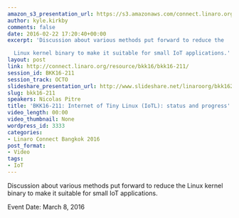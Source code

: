 ```yaml
---
amazon_s3_presentation_url: https://s3.amazonaws.com/connect.linaro.org/bkk16/Presentations/Tuesday/BKK16-211.pdf
author: kyle.kirkby
comments: false
date: 2016-02-22 17:20:40+00:00
excerpt: 'Discussion about various methods put forward to reduce the

  Linux kernel binary to make it suitable for small IoT applications.'
layout: post
link: http://connect.linaro.org/resource/bkk16/bkk16-211/
session_id: BKK16-211
session_track: OCTO
slideshare_presentation_url: http://www.slideshare.net/linaroorg/bkk16211-internet-of-tiny-linux-io-tl-status-and-progress
slug: bkk16-211
speakers: Nicolas Pitre
title: 'BKK16-211: Internet of Tiny Linux (IoTL): status and progress'
video_length: 00:00
video_thumbnail: None
wordpress_id: 3333
categories:
- Linaro Connect Bangkok 2016
post_format:
- Video
tags:
- IoT
---
```


Discussion about various methods put forward to reduce the Linux kernel binary to make it suitable for small IoT applications.

Event Date: March 8, 2016
